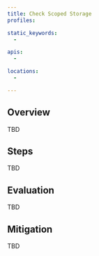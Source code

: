 ```yaml
---
title: Check Scoped Storage
profiles:

static_keywords:
  - 

apis:
  -

locations:
  - 

---
```


## Overview

TBD

## Steps

TBD

## Evaluation

TBD

## Mitigation

TBD
